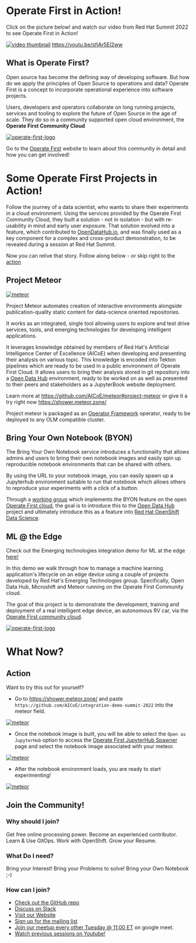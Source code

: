 # Operate First in Action! 

Click on the picture below! and watch our video from Red Hat Summit 2022 to see Operate First in Action!

[![video thumbnail](assets/images/opf-in-action-thumbnail.png)](https://youtu.be/sfjAr5EI2ww)
https://youtu.be/sfjAr5EI2ww


## What is Operate First? 

Open source has become the defining way of developing software. But how do we apply the principles of Open Source to operations and data? Operate First is a concept to incorporate operational experience into software projects.

Users, developers and operators collaborate on long running projects, services and tooling to explore the future of Open Source in the age of scale. They do so in a community supported open cloud environment, the **Operate First Community Cloud**

[![operate-first-logo](assets/images/opf-logo.png)](https://www.operate-first.cloud/)

Go to the [Operate First](https://www.operate-first.cloud/) website to learn about this community in detail and how you can get involved!


# Some Operate First Projects in Action!

Follow the journey of a data scientist, who wants to share their experiments in a cloud environment. Using the services provided by the Operate First Community Cloud, they built a solution - not in isolation - but with re-usability in mind and early user exposure.  That solution evolved into a  feature, which contributed to [OpenDataHub.io](http://opendatahub.io), and was finally used as a key component for a complex and cross-product demonstration, to be revealed during a session at Red Hat Summit.

Now you can relive that story. Follow along below - or skip right to the [action](#action)

## Project Meteor

[![meteor](assets/images/meteor.png)](https://github.com/AICoE/meteor#project-meteor)

Project Meteor automates creation of interactive environments alongside publication-quality static content for data-science oriented repositories.

It works as an integrated, single tool allowing users to explore and test drive services, tools, and emerging technologies for developing intelligent applications.

It leverages knowledge obtained by members of Red Hat's Artificial Intelligence Center of Excellence (AICoE) when developing and presenting their analysis on various topic. This knowledge is encoded into Tekton pipelines which are ready to be used in a public environment of Operate First Cloud. It allows users to bring their analysis stored in git repository into a [Open Data Hub](https://opendatahub.io/) environment, ready to be worked on as well as presented to their peers and stakeholders as a JupyterBook website deployment.

Learn more at https://github.com/AICoE/meteor#project-meteor or give it a try right now https://shower.meteor.zone/

Project meteor is packaged as an [Operator Framework](https://operatorframework.io/) operator, ready to be deployed to any OLM compatible cluster.

## Bring Your Own Notebook (BYON)

The Bring Your Own Notebook service introduces a functionality that allows admins and users to bring their own notebook images and easily spin up reproducible notebook environments that can be shared with others.

By using the URL to your notebook image, you can easily spawn up a Jupyterhub environment suitable to run that notebook which allows others to reproduce your experiments with a click of a button.

Through a [working group](https://github.com/open-services-group/byon#bring-your-own-notebook-byon-working-group) which implements the BYON feature on the open [Operate First cloud](https://www.operate-first.cloud/), the goal is to introduce this to the [Open Data Hub](https://opendatahub.io/) project and ultimately introduce this as a feature into [Red Hat OpenShift Data Science](https://www.redhat.com/en/technologies/cloud-computing/openshift/openshift-data-science).

## ML @ the Edge

Check out the Emerging technologies integration demo for ML at the edge [here!](https://github.com/AICoE/integration-demo-summit-2022)  

In this demo we walk through how to manage a machine learning application's lifecycle on an edge device using a couple of projects developed by Red Hat's Emerging Technologies group. Specifically, Open Data Hub, Microshift and Meteor running on the Operate First Community cloud.

The goal of this project is to demonstrate the development, training and deployment of a real intelligent edge device, an autonomous RV car, via the [Operate First community cloud](https://www.operate-first.cloud/).
 
 [![operate-first-logo](assets/images/car-sim.png)](https://github.com/AICoE/summit-2022-octo-keynote#summit-2021-octo-keynote)

 # What Now?

 ## Action

 Want to try this out for yourself?

* Go to https://shower.meteor.zone/ and paste `https://github.com/AICoE/integration-demo-summit-2022` into the meteor field.

[![meteor](assets/images/meteor.png)](https://github.com/AICoE/meteor#project-meteor)


* Once the notebook image is built, you will be able to select the `Open as JupyterHub` option to access the [Operate First JupyterHub Spawner](https://jupyterhub-opf-jupyterhub.apps.smaug.na.operate-first.cloud/) page and select the notebook image associated with your meteor.  

[![meteor](assets/images/jupyterhub-spawner.png)](https://github.com/AICoE/meteor#project-meteor)

* After the notebook environment loads, you are ready to start experimenting! 

[![meteor](assets/images/jupyter-notebook.png)](https://github.com/AICoE/meteor#project-meteor)

 ## Join the Community!
 ### Why should I join?
 Get free online processing power.
 Become an experienced contributor.
 Learn & Use GitOps.
 Work with OpenShift.
 Grow your Resume.
 
 ### What Do I need?
 Bring your Interest!
 Bring your Problems to solve!
 Bring your Own Notebook ;-)
 
 ### How can I join?
 * [Check out the GitHub repo](https://github.com/operate-first)
 * [Discuss on Slack](https://join.slack.com/t/operatefirst/shared_invite/zt-o2gn4wn8-O39g7sthTAuPCvaCNRnLww)
 * [Visit our Website](https://www.operate-first.cloud/)
 * [Sign up for the mailing list](https://lists.operate-first.cloud/admin/lists/community.lists.operate-first.cloud/)
 * [Join our meetup every other Tuesday @ 11:00 ET](https://meet.google.com/eyb-yegj-gji) on google meet.
 * [Watch previous sessions on Youtube!](https://www.youtube.com/channel/UCe87bwqlGoBQs2RvMQZ5_sg)
